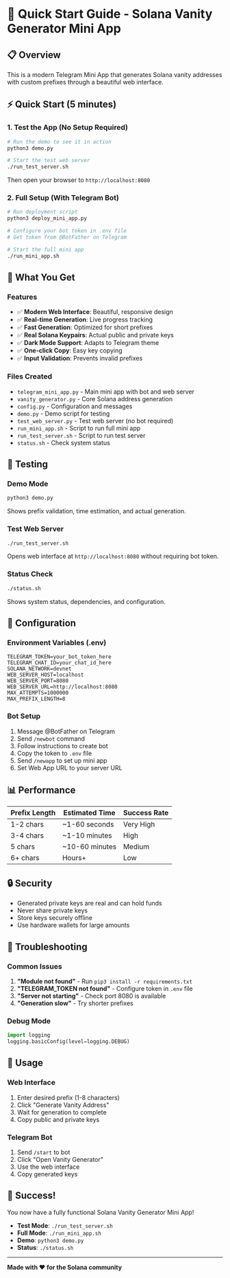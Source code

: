 # 🚀 Quick Start Guide - Solana Vanity Generator Mini App

## 📋 Overview

This is a modern Telegram Mini App that generates Solana vanity addresses with custom prefixes through a beautiful web interface.

## ⚡ Quick Start (5 minutes)

### 1. Test the App (No Setup Required)

```bash
# Run the demo to see it in action
python3 demo.py

# Start the test web server
./run_test_server.sh
```

Then open your browser to `http://localhost:8080`

### 2. Full Setup (With Telegram Bot)

```bash
# Run deployment script
python3 deploy_mini_app.py

# Configure your bot token in .env file
# Get token from @BotFather on Telegram

# Start the full mini app
./run_mini_app.sh
```

## 🎯 What You Get

### Features
- ✅ **Modern Web Interface**: Beautiful, responsive design
- ✅ **Real-time Generation**: Live progress tracking
- ✅ **Fast Generation**: Optimized for short prefixes
- ✅ **Real Solana Keypairs**: Actual public and private keys
- ✅ **Dark Mode Support**: Adapts to Telegram theme
- ✅ **One-click Copy**: Easy key copying
- ✅ **Input Validation**: Prevents invalid prefixes

### Files Created
- `telegram_mini_app.py` - Main mini app with bot and web server
- `vanity_generator.py` - Core Solana address generation
- `config.py` - Configuration and messages
- `demo.py` - Demo script for testing
- `test_web_server.py` - Test web server (no bot required)
- `run_mini_app.sh` - Script to run full mini app
- `run_test_server.sh` - Script to run test server
- `status.sh` - Check system status

## 🧪 Testing

### Demo Mode
```bash
python3 demo.py
```
Shows prefix validation, time estimation, and actual generation.

### Test Web Server
```bash
./run_test_server.sh
```
Opens web interface at `http://localhost:8080` without requiring bot token.

### Status Check
```bash
./status.sh
```
Shows system status, dependencies, and configuration.

## 🔧 Configuration

### Environment Variables (.env)
```env
TELEGRAM_TOKEN=your_bot_token_here
TELEGRAM_CHAT_ID=your_chat_id_here
SOLANA_NETWORK=devnet
WEB_SERVER_HOST=localhost
WEB_SERVER_PORT=8080
WEB_SERVER_URL=http://localhost:8080
MAX_ATTEMPTS=1000000
MAX_PREFIX_LENGTH=8
```

### Bot Setup
1. Message @BotFather on Telegram
2. Send `/newbot` command
3. Follow instructions to create bot
4. Copy the token to `.env` file
5. Send `/newapp` to set up mini app
6. Set Web App URL to your server URL

## 📊 Performance

| Prefix Length | Estimated Time | Success Rate |
|---------------|----------------|--------------|
| 1-2 chars     | ~1-60 seconds  | Very High    |
| 3-4 chars     | ~1-10 minutes  | High         |
| 5 chars       | ~10-60 minutes | Medium       |
| 6+ chars      | Hours+         | Low          |

## 🔒 Security

- Generated private keys are real and can hold funds
- Never share private keys
- Store keys securely offline
- Use hardware wallets for large amounts

## 🐛 Troubleshooting

### Common Issues
1. **"Module not found"** - Run `pip3 install -r requirements.txt`
2. **"TELEGRAM_TOKEN not found"** - Configure token in `.env` file
3. **"Server not starting"** - Check port 8080 is available
4. **"Generation slow"** - Try shorter prefixes

### Debug Mode
```python
import logging
logging.basicConfig(level=logging.DEBUG)
```

## 📱 Usage

### Web Interface
1. Enter desired prefix (1-8 characters)
2. Click "Generate Vanity Address"
3. Wait for generation to complete
4. Copy public and private keys

### Telegram Bot
1. Send `/start` to bot
2. Click "Open Vanity Generator"
3. Use the web interface
4. Copy generated keys

## 🎉 Success!

You now have a fully functional Solana Vanity Generator Mini App!

- **Test Mode**: `./run_test_server.sh`
- **Full Mode**: `./run_mini_app.sh`
- **Demo**: `python3 demo.py`
- **Status**: `./status.sh`

---

**Made with ❤️ for the Solana community**

